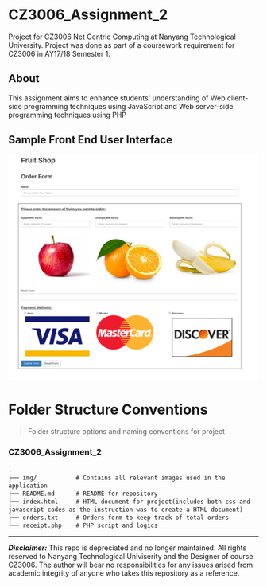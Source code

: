 # CZ3006_Assignment_2
Project for CZ3006 Net Centric Computing at Nanyang Technological University.
Project was done as part of a coursework requirement for CZ3006 in AY17/18 Semester 1.

## About
This assignment aims to enhance students' understanding of Web client-side programming techniques using JavaScript and Web server-side programming techniques using PHP

## Sample Front End User Interface
![Front-End UI](img/github.png?raw=true "front-end")

Folder Structure Conventions
============================

> Folder structure options and naming conventions for project

### CZ3006_Assignment_2

    .
    ├── img/           # Contains all relevant images used in the application
    ├── README.md      # README for repository
    ├── index.html     # HTML document for project(includes both css and javascript codes as the instruction was to create a HTML document)
    ├── orders.txt     # Orders form to keep track of total orders
    └── receipt.php    # PHP script and logics

****

***Disclaimer:*** This repo is depreciated and no longer maintained. All rights reserved to Nanyang Technological Univiserity and the Designer of course CZ3006. The author will bear no responsibilities for any issues arised from academic integrity of anyone who takes this repository as a reference.
